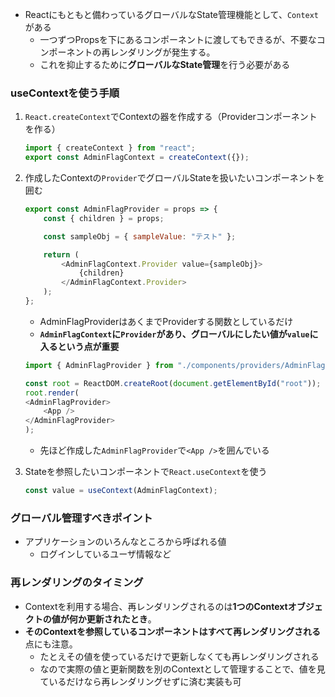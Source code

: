 - Reactにもともと備わっているグローバルなState管理機能として、`Context`がある
  - 一つずつPropsを下にあるコンポーネントに渡してもできるが、不要なコンポーネントの再レンダリングが発生する。
  - これを抑止するために**グローバルなState管理**を行う必要がある
### useContextを使う手順
1. `React.createContext`でContextの器を作成する（Providerコンポーネントを作る）
    ```js
    import { createContext } from "react";
    export const AdminFlagContext = createContext({});
    ```

2. 作成したContextの`Provider`でグローバルStateを扱いたいコンポーネントを囲む
    ```js
    export const AdminFlagProvider = props => {
        const { children } = props;

        const sampleObj = { sampleValue: "テスト" };

        return (
            <AdminFlagContext.Provider value={sampleObj}>
                {children}
            </AdminFlagContext.Provider>
        );
    };
    ```
    - AdminFlagProviderはあくまでProviderする関数としているだけ
    - **`AdminFlagContext`に`Provider`があり、グローバルにしたい値が`value`に入るという点が重要**

    ```js
    import { AdminFlagProvider } from "./components/providers/AdminFlagProvider";

    const root = ReactDOM.createRoot(document.getElementById("root"));
    root.render(
    <AdminFlagProvider>
        <App />
    </AdminFlagProvider>
    );
    ```
    - 先ほど作成した`AdminFlagProvider`で`<App />`を囲んでいる
3. Stateを参照したいコンポーネントで`React.useContext`を使う
    ```js
    const value = useContext(AdminFlagContext);
    ```
### グローバル管理すべきポイント
- アプリケーションのいろんなところから呼ばれる値
  - ログインしているユーザ情報など
### 再レンダリングのタイミング
- Contextを利用する場合、再レンダリングされるのは**1つのContextオブジェクトの値が何か更新されたとき**。
- **そのContextを参照しているコンポーネントはすべて再レンダリングされる**点にも注意。
  - たとえその値を使っているだけで更新しなくても再レンダリングされる
  - なので実際の値と更新関数を別のContextとして管理することで、値を見ているだけなら再レンダリングせずに済む実装も可